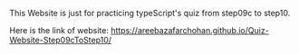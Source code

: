 This Website is just for practicing typeScript's quiz from step09c to step10.

Here is the link of website: https://areebazafarchohan.github.io/Quiz-Website-Step09cToStep10/
